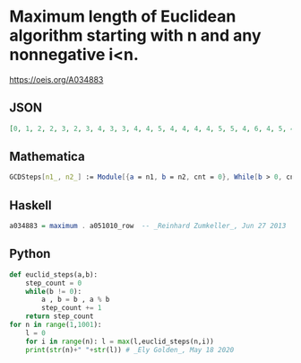 # Maximum length of Euclidean algorithm starting with n and any nonnegative i<n\.
https://oeis.org/A034883
## JSON
```JSON
[0, 1, 2, 2, 3, 2, 3, 4, 3, 3, 4, 4, 5, 4, 4, 4, 4, 5, 5, 4, 6, 4, 5, 4, 5, 5, 5, 5, 6, 6, 6, 5, 5, 7, 5, 5, 6, 5, 6, 6, 6, 6, 6, 6, 6, 6, 7, 6, 7, 7, 6, 6, 6, 5, 8, 6, 6, 6, 6, 7, 6, 6, 6, 7, 7, 7, 7, 7, 7, 6, 7, 6, 7, 7, 7, 8, 6, 6, 8, 8, 8, 7, 7, 6, 7, 7, 7, 7, 9, 6, 7, 7, 7, 7, 7, 6, 8, 7, 7, 7]
```
## Mathematica
```Mathematica
GCDSteps[n1_, n2_] := Module[{a = n1, b = n2, cnt = 0}, While[b > 0, cnt++; {a, b} = {Min[a, b], Mod[Max[a, b], Min[a, b]]}]; cnt]; Table[Max @@ Table[GCDSteps[n, i], {i, 0, n - 1}], {n, 100}] (* _T. D. Noe_, Mar 24 2011 *)
```
## Haskell
```Haskell
a034883 = maximum . a051010_row  -- _Reinhard Zumkeller_, Jun 27 2013
```
## Python
```Python
def euclid_steps(a,b):
    step_count = 0
    while(b != 0):
        a , b = b , a % b
        step_count += 1
    return step_count
for n in range(1,1001):
    l = 0
    for i in range(n): l = max(l,euclid_steps(n,i))
    print(str(n)+" "+str(l)) # _Ely Golden_, May 18 2020
```
